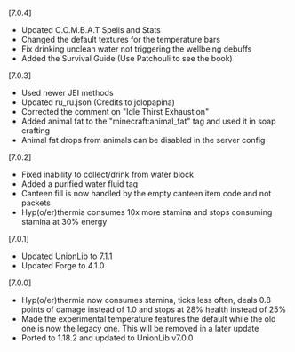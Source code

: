 [7.0.4]
- Updated C.O.M.B.A.T Spells and Stats
- Changed the default textures for the temperature bars
- Fix drinking unclean water not triggering the wellbeing debuffs
- Added the Survival Guide (Use Patchouli to see the book)

[7.0.3]
- Used newer JEI methods
- Updated ru_ru.json (Credits to jolopapina)
- Corrected the comment on "Idle Thirst Exhaustion"
- Added animal fat to the "minecraft:animal_fat" tag and used it in soap crafting
- Animal fat drops from animals can be disabled in the server config

[7.0.2]
- Fixed inability to collect/drink from water block
- Added a purified water fluid tag
- Canteen fill is now handled by the empty canteen item code and not packets
- Hyp(o/er)thermia consumes 10x more stamina and stops consuming stamina at 30% energy

[7.0.1]
- Updated UnionLib to 7.1.1
- Updated Forge to 4.1.0

[7.0.0]
- Hyp(o/er)thermia now consumes stamina, ticks less often, deals 0.8 points of damage instead of 1.0 and stops at 28% health instead of 25%
- Made the experimental temperature features the default while the old one is now the legacy one. This will be removed in a later update
- Ported to 1.18.2 and updated to UnionLib v7.0.0